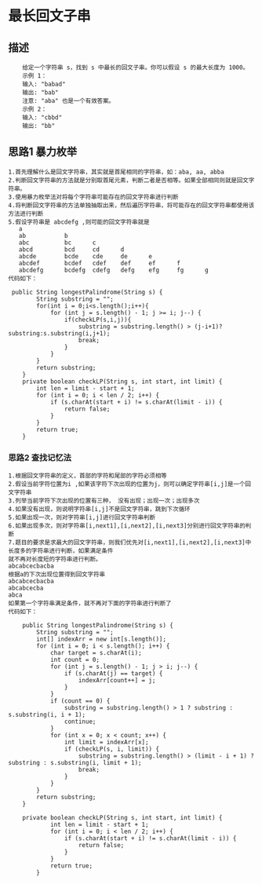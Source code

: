# 最长回文子串
## 描述
```
    给定一个字符串 s，找到 s 中最长的回文子串。你可以假设 s 的最大长度为 1000。
    示例 1：
    输入: "babad"
    输出: "bab"
    注意: "aba" 也是一个有效答案。
    示例 2：
    输入: "cbbd"
    输出: "bb"

```
## 思路1 暴力枚举
    1.首先理解什么是回文字符串，其实就是首尾相同的字符串，如：aba, aa, abba
    2.判断回文字符串的方法就是分别取首尾元素，判断二者是否相等。如果全部相同则就是回文字符串。
    3.使用暴力枚举法对将每个字符串可能存在的回文字符串进行判断
    4.将判断回文字符串的方法单独抽取出来，然后遍历字符串，将可能存在的回文字符串都使用该方法进行判断
    5.假设字符串是 abcdefg ,则可能的回文字符串就是
       a            
       ab           b       
       abc          bc      c       
       abcd         bcd     cd      d       
       abcde        bcde    cde     de      e   
       abcdef       bcdef   cdef    def     ef      f       
       abcdefg      bcdefg  cdefg   defg    efg     fg      g
    代码如下：
```$xslt
 public String longestPalindrome(String s) {
        String substring = "";
        for(int i = 0;i<s.length();i++){
            for (int j = s.length() - 1; j >= i; j--) {
                if(checkLP(s,i,j)){
                    substring = substring.length() > (j-i+1)?substring:s.substring(i,j+1);
                    break;
                }
            }
        }
        return substring;
    }
    private boolean checkLP(String s, int start, int limit) {
        int len = limit - start + 1;
        for (int i = 0; i < len / 2; i++) {
            if (s.charAt(start + i) != s.charAt(limit - i)) {
                return false;
            }
        }
        return true;
    }
```
### 思路2 查找记忆法
    1.根据回文字符串的定义，首部的字符和尾部的字符必须相等
    2.假设当前字符位置为i ,如果该字符下次出现的位置为j，则可以确定字符串[i,j]是一个回文字符串
    3.列举当前字符下次出现的位置有三种， 没有出现；出现一次；出现多次
    4.如果没有出现，则说明字符串[i,j]不是回文字符串，跳到下次循环
    5.如果出现一次，则对字符串[i,j]进行回文字符串判断
    6.如果出现多次，则对字符串[i,next1],[i,next2],[i,next3]分别进行回文字符串的判断
    7.题目的要求是求最大的回文字符串，则我们优先对[i,next1],[i,next2],[i,next3]中长度多的字符串进行判断，如果满足条件
    就不再对长度短的字符串进行判断。
    abcabcecbacba
    根据a的下次出现位置得到回文字符串
    abcabcecbacba
    abcabcecba
    abca
    如果第一个字符串满足条件，就不再对下面的字符串进行判断了
    代码如下：
```$xslt
    public String longestPalindrome(String s) {
        String substring = "";
        int[] indexArr = new int[s.length()];
        for (int i = 0; i < s.length(); i++) {
            char target = s.charAt(i);
            int count = 0;
            for (int j = s.length() - 1; j > i; j--) {
                if (s.charAt(j) == target) {
                    indexArr[count++] = j;
                }
            }
            if (count == 0) {
                substring = substring.length() > 1 ? substring : s.substring(i, i + 1);
                continue;
            }
            for (int x = 0; x < count; x++) {
                int limit = indexArr[x];
                if (checkLP(s, i, limit)) {
                    substring = substring.length() > (limit - i + 1) ? substring : s.substring(i, limit + 1);
                    break;
                }
            }
        }
        return substring;
    }
    
    private boolean checkLP(String s, int start, int limit) {
            int len = limit - start + 1;
            for (int i = 0; i < len / 2; i++) {
                if (s.charAt(start + i) != s.charAt(limit - i)) {
                    return false;
                }
            }
            return true;
        }
```
    
    